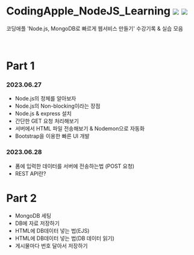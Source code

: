 # CodingApple_NodeJS_Learning <img src="https://img.shields.io/badge/node.js-339933?style=for-the-badge&logo=Node.js&logoColor=white"> </a><img src="https://img.shields.io/badge/mongoDB-47A248?style=for-the-badge&logo=MongoDB&logoColor=white"> 
코딩애플 'Node.js, MongoDB로 빠르게 웹서비스 만들기' 수강기록 & 실습 모음
<br>
<br>
<br>

# Part 1
### 2023.06.27
- Node.js의 정체를 알아보자
- Node.js의 Non-blocking이라는 장점
- Node.js & express 설치
- 간단한 GET 요청 처리해보기
- 서버에서 HTML 파일 전송해보기 & Nodemon으로 자동화
- Bootstrap을 이용한 빠른 UI 개발

### 2023.06.28
- 폼에 입력한 데이터를 서버에 전송하는법 (POST 요청)
- REST API란?

# Part 2
- MongoDB 세팅
- DB에 자료 저장하기
- HTML에 DB데이터 넣는 법(EJS)
- HTML에 DB데이터 넣는 법(DB 데이터 읽기)
- 게시물마다 번호 달아서 저장하기
